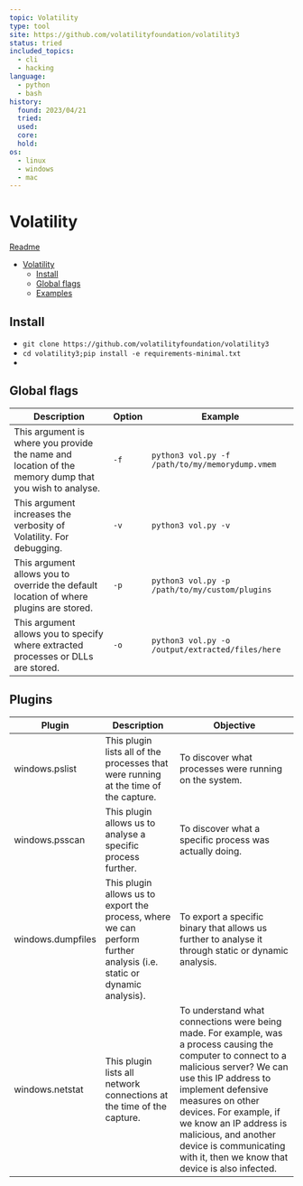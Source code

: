 ```yaml
---
topic: Volatility
type: tool
site: https://github.com/volatilityfoundation/volatility3
status: tried
included_topics:
  - cli
  - hacking
language:
  - python
  - bash
history:
  found: 2023/04/21
  tried:
  used:
  core:
  hold:
os:
  - linux
  - windows
  - mac
---
```


# Volatility
[Readme](../../README.md)

- [Volatility](#volatility)
  - [Install](#install)
  - [Global flags](#global-flags)
  - [Examples](#examples)

## Install
- `git clone https://github.com/volatilityfoundation/volatility3`
- `cd volatility3;pip install -e requirements-minimal.txt`
- 
## Global flags

| Description                                                                                           | Option   | Example                                              |
| ----------------------------------------------------------------------------------------------------- | -------- | ---------------------------------------------------- |
| This argument is where you provide the name and location of the memory dump that you wish to analyse. | ```-f``` | ```python3 vol.py -f /path/to/my/memorydump.vmem```  |
| This  argument increases the verbosity of Volatility. For debugging.                                  | ```-v``` | ```python3 vol.py -v```                              |
| This argument allows you to override the default location of where plugins are stored.                | ```-p``` | ```python3 vol.py -p /path/to/my/custom/plugins```   |
| This argument allows you to specify where extracted processes or DLLs are stored.                     | ```-o``` | ```python3 vol.py -o /output/extracted/files/here``` |


## Plugins

| Plugin            | Description                                                                                                           | Objective                                                                                                                                                                                                                                                                                                                                                       |
|-------------------|-----------------------------------------------------------------------------------------------------------------------|-----------------------------------------------------------------------------------------------------------------------------------------------------------------------------------------------------------------------------------------------------------------------------------------------------------------------------------------------------------------|
| windows.pslist    | This plugin lists all of the processes that were running at the time of the capture.                                  | To discover what processes were running on the system.                                                                                                                                                                                                                                                                                                          |
| windows.psscan    | This plugin allows us to analyse a specific process further.                                                          | To discover what a specific process was actually doing.                                                                                                                                                                                                                                                                                                         |
| windows.dumpfiles | This plugin allows us to export the process, where we can perform further analysis (i.e. static or dynamic analysis). | To export a specific binary that allows us further to analyse it through static or dynamic analysis.                                                                                                                                                                                                                                                            |
| windows.netstat   | This plugin lists all network connections at the time of the capture.                                                 | To  understand what connections were being made. For example, was a process  causing the computer to connect to a malicious server? We can use this  IP address to implement defensive measures on other devices. For  example, if we know an IP address is malicious, and another device is  communicating with it, then we know that device is also infected. |


